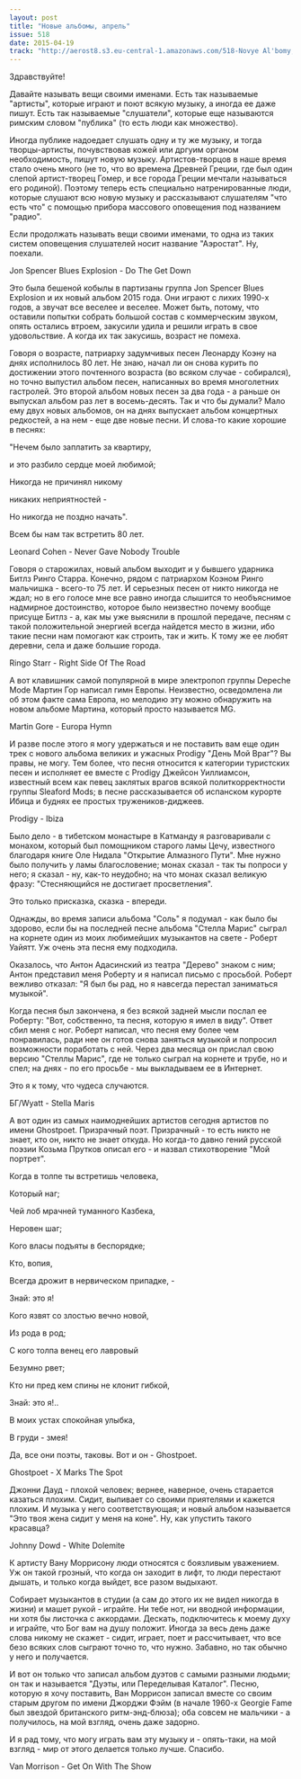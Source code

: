 ```yaml
---
layout: post
title: "Новые альбомы, апрель"
issue: 518
date: 2015-04-19
track: "http://aerost8.s3.eu-central-1.amazonaws.com/518-Novye Al'bomy, Aprel'.mp3"
---
```


Здравствуйте!

Давайте называть вещи своими именами. Есть так называемые "артисты", которые играют и поют всякую музыку, а иногда ее даже пишут. Есть так называемые "слушатели", которые еще называются римским словом "публика" (то есть люди как множество).

Иногда публике надоедает слушать одну и ту же музыку, и тогда творцы-артисты, почувствовав кожей или дргуим органом необходимость, пишут новую музыку. Артистов-творцов в наше время стало очень много (не то, что во времена Древней Греции, где был один слепой артист-творец Гомер, и все города Греции мечтали называться его родиной). Поэтому теперь есть специально натренированные люди, которые слушают всю новую музыку и рассказывают слушателям "что есть что" с помощью прибора массового оповещения под названием "радио".

Если продолжать называть вещи своими именами, то одна из таких систем оповещения слушателей носит название "Аэростат". Ну, поехали.

Jon Spencer Blues Explosion - Do The Get Down

Это была бешеной кобылы в партизаны группа Jon Spencer Blues Explosion и их новый альбом 2015 года. Они играют с лихих 1990-х годов, а звучат все веселее и веселее. Может быть, потому, что оставили попытки собрать большой состав с коммерческим звуком, опять остались втроем, закусили удила и решили играть в свое удовольствие. А когда их так закусишь, возраст не помеха.

Говоря о возрасте, патриарху задумчивых песен Леонарду Коэну на днях исполнилось 80 лет. Не знаю, начал ли он снова курить по достижении этого почтенного возраста (во всяком случае - собирался), но точно выпустил альбом песен, написанных во время многолетних гастролей. Это второй альбом новых песен за два года - а раньше он выпускал альбом раз лет в восемь-десять. Так и что бы думали? Мало ему двух новых альбомов, он на днях выпускает альбом концертных редкостей, а на нем - еще две новые песни. И слова-то какие хорошие в песнях:

"Нечем было заплатить за квартиру,

и это разбило сердце моей любимой;

Никогда не причинял никому

никаких неприятностей -

Но никогда не поздно начать".

Всем бы нам так встретить 80 лет.

Leonard Cohen - Never Gave Nobody Trouble

Говоря о старожилах, новый альбом выходит и у бывшего ударника Битлз Ринго Старра. Конечно, рядом с патриархом Коэном Ринго мальчишка - всего-то 75 лет. И серьезных песен от никто никогда не ждал; но в его голосе мне все равно иногда слышится то необъяснимое надмирное достоинство, которое было неизвестно почему вообще присуще Битлз - а, как мы уже выяснили в прошлой передаче, песням с такой положительной энергией всегда найдется место в жизни, ибо такие песни нам помогают как строить, так и жить. К тому же ее любят деревни, села и даже большие города.

Ringo Starr - Right Side Of The Road

А вот клавишник самой популярной в мире электропоп группы Depeche Mode Мартин Гор написал гимн Европы. Неизвестно, осведомлена ли об этом факте сама Европа, но мелодию эту можно обнаружить на новом альбоме Мартина, который просто называется MG.

Martin Gore - Europa Hymn

И разве после этого я могу удержаться и не поставить вам еще один трек с нового альбома великих и ужасных Prodigy "День Мой Враг"? Вы правы, не могу. Тем более, что песня относится к категории туристских песен и исполняет ее вместе с Prodigy Джейсон Уиллиамсон, известный всем как певец заклятых врагов всякой политкорректности группы Sleaford Mods; в песне рассказывается об испанском курорте Ибица и буднях ее простых тружеников-диджеев.

Prodigy - Ibiza

Было дело - в тибетском монастыре в Катманду я разговаривали с монахом, который был помощником старого ламы Цечу, известного благодаря книге Оле Нидала "Открытие Алмазного Пути". Мне нужно было получить у ламы благословение; монах сказал - так ты попроси у него; я сказал - ну, как-то неудобно; на что монах сказал великую фразу: "Стесняющийся не достигает просветления".

Это только присказка, сказка - впереди.

Однажды, во время записи альбома "Соль" я подумал - как было бы здорово, если бы на последней песне альбома "Стелла Марис" сыграл на корнете один из моих любимейших музыкантов на свете - Роберт Уайятт. Уж очень эта песня ему подходила.

Оказалось, что Антон Адасинский из театра "Дерево" знаком с ним; Антон представил меня Роберту и я написал письмо с просьбой. Роберт вежливо отказал: "Я был бы рад, но я навсегда перестал заниматься музыкой".

Когда песня был закончена, я без всякой задней мысли послал ее Роберту: "Вот, собственно, та песня, которую я имел в виду". Ответ сбил меня с ног. Роберт написал, что песня ему более чем понравилась, ради нее он готов снова заняться музыкой и попросил возможности поработать с ней. Через два месяца он прислал свою версию "Стеллы Марис", где не только сыграл на корнете и трубе, но и спел; на днях - по его просьбе - мы выкладываем ее в Интернет.

Это я к тому, что чудеса случаются.

БГ/Wyatt - Stella Maris

А вот один из самых наимоднейших артистов сегодня артистов по имени Ghostpoet. Призрачный поэт. Призрачный - то есть никто не знает, кто он, никто не знает откуда. Но когда-то давно гений русской поэзии Козьма Прутков описал его - и назвал стихотворение "Мой портрет".

Когда в толпе ты встретишь человека,

Который наг;

Чей лоб мрачней туманного Казбека,

Неровен шаг;

Кого власы подъяты в беспорядке;

Кто, вопия,

Всегда дрожит в нервическом припадке, -

Знай: это я!

Кого язвят со злостью вечно новой,

Из рода в род;

С кого толпа венец его лавровый

Безумно рвет;

Кто ни пред кем спины не клонит гибкой,

Знай: это я!..

В моих устах спокойная улыбка,

В груди - змея!

Да, все они поэты, таковы. Вот и он - Ghostpoet.

Ghostpoet - X Marks The Spot

Джонни Дауд - плохой человек; вернее, наверное, очень старается казаться плохим. Сидит, выпивает со своими приятелями и кажется плохим. И музыка у него соответствующая; и новый альбом называется "Это твоя жена сидит у меня на коне". Ну, как упустить такого красавца?

Johnny Dowd - White Dolemite

К артисту Вану Моррисону люди относятся с боязливым уважением. Уж он такой грозный, что когда он заходит в лифт, то люди перестают дышать, и только когда выйдет, все разом выдыхают.

Собирает музыкантов в студии (а сам до этого их не видел никогда в жизни) и машет рукой - играйте. Ни тебе нот, ни вводной информации, ни хотя бы листочка с аккордами. Дескать, подключитесь к моему духу и играйте, что Бог вам на душу положит. Иногда за весь день даже слова никому не скажет - сидит, играет, поет и рассчитывает, что все безо всяких слов сыграют точно то, что нужно. Забавно, но так обычно у него и получается.

И вот он только что записал альбом дуэтов с самыми разными людьми; он так и называется "Дуэты, или Переделывая Каталог". Песню, которую я хочу поставить, Ван Моррисон записал вместе со своим старым другом по имени Джорджи Фэйм (в начале 1960-х Georgie Fame был звездой британского ритм-энд-блюза); оба совсем не мальчики - а получилось, на мой взгляд, очень даже задорно.

И я рад тому, что могу играть вам эту музыку и - опять-таки, на мой взгляд - мир от этого делается только лучше. Спасибо.

Van Morrison - Get On With The Show
